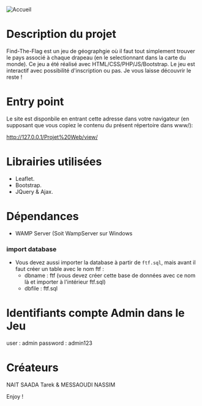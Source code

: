 ![Accueil](https://user-images.githubusercontent.com/56651736/84406641-1dedde00-ac0a-11ea-9d32-4b423edda466.PNG)

# Description du projet

  Find-The-Flag est un jeu de géographgie où il faut tout simplement trouver le pays associé à chaque drapeau (en le selectionnant dans la carte du monde). Ce jeu a été réalisé avec HTML/CSS/PHP/JS/Bootstrap. Le jeu est interactif avec possibilité d'inscription ou pas. Je vous laisse découvrir le reste ! 

# Entry point

Le site est disponbile en entrant cette adresse dans votre navigateur (en supposant que vous copiez le contenu du présent répertoire dans www/):

http://127.0.0.1/Projet%20Web/view/
# Librairies utilisées

- Leaflet.
- Bootstrap.
- JQuery & Ajax.

# Dépendances
- WAMP Server (Soit WampServer sur Windows 

 ### import database
   - Vous devez aussi importer la database à partir de <code>ftf.sql</code>, mais avant il faut créer un table avec le nom ftf : 
      - dbname : ftf (vous devez créer cette base de données avec ce nom là et importer à l'intérieur ftf.sql)
      - dbfile : ftf.sql

# Identifiants compte Admin dans le Jeu 
   
   user : admin 
   password : admin123


# Créateurs 
NAIT SAADA Tarek & MESSAOUDI NASSIM 

Enjoy ! 
